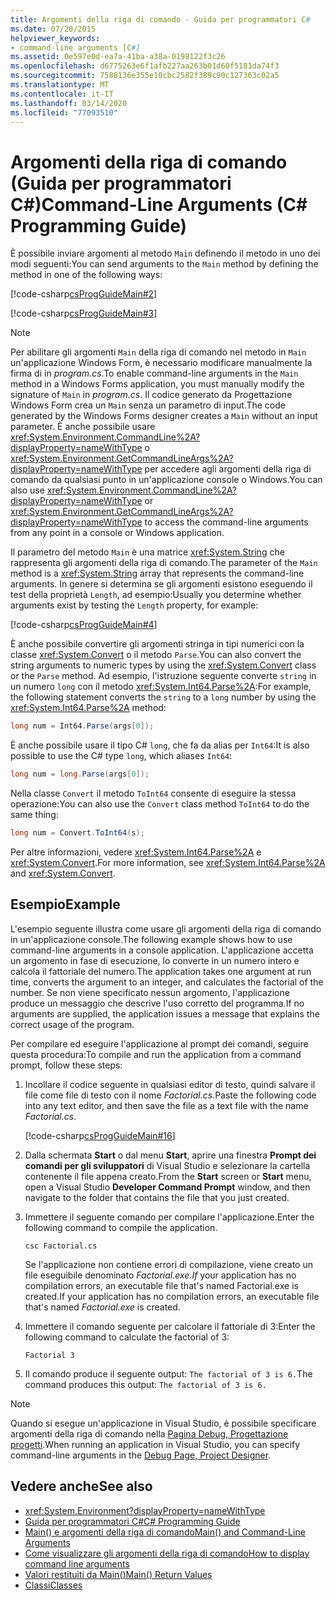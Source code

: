 ```yaml
---
title: Argomenti della riga di comando - Guida per programmatori C#
ms.date: 07/20/2015
helpviewer_keywords:
- command-line arguments [C#]
ms.assetid: 0e597e0d-ea7a-41ba-a38a-0198122f3c26
ms.openlocfilehash: d6775263e6f1afb227aa263b01d60f5181da74f3
ms.sourcegitcommit: 7588136e355e10cbc2582f389c90c127363c02a5
ms.translationtype: MT
ms.contentlocale: it-IT
ms.lasthandoff: 03/14/2020
ms.locfileid: "77093510"
---
```

# <a name="command-line-arguments-c-programming-guide"></a><span data-ttu-id="1843b-102">Argomenti della riga di comando (Guida per programmatori C#)</span><span class="sxs-lookup"><span data-stu-id="1843b-102">Command-Line Arguments (C# Programming Guide)</span></span>

<span data-ttu-id="1843b-103">È possibile inviare argomenti al metodo `Main` definendo il metodo in uno dei modi seguenti:</span><span class="sxs-lookup"><span data-stu-id="1843b-103">You can send arguments to the `Main` method by defining the method in one of the following ways:</span></span>

[!code-csharp[csProgGuideMain#2](~/samples/snippets/csharp/VS_Snippets_VBCSharp/csProgGuideMain/CS/Class3.cs#2)]  

[!code-csharp[csProgGuideMain#3](~/samples/snippets/csharp/VS_Snippets_VBCSharp/csProgGuideMain/CS/Class3.cs#3)]

> [!NOTE]
> <span data-ttu-id="1843b-104">Per abilitare gli argomenti `Main` della riga di comando nel metodo in `Main` un'applicazione Windows Form, è necessario modificare manualmente la firma di in *program.cs*.</span><span class="sxs-lookup"><span data-stu-id="1843b-104">To enable command-line arguments in the `Main` method in a Windows Forms application, you must manually modify the signature of `Main` in *program.cs*.</span></span> <span data-ttu-id="1843b-105">Il codice generato da Progettazione Windows Form crea un `Main` senza un parametro di input.</span><span class="sxs-lookup"><span data-stu-id="1843b-105">The code generated by the Windows Forms designer creates a `Main` without an input parameter.</span></span> <span data-ttu-id="1843b-106">È anche possibile usare <xref:System.Environment.CommandLine%2A?displayProperty=nameWithType> o <xref:System.Environment.GetCommandLineArgs%2A?displayProperty=nameWithType> per accedere agli argomenti della riga di comando da qualsiasi punto in un'applicazione console o Windows.</span><span class="sxs-lookup"><span data-stu-id="1843b-106">You can also use <xref:System.Environment.CommandLine%2A?displayProperty=nameWithType> or <xref:System.Environment.GetCommandLineArgs%2A?displayProperty=nameWithType> to access the command-line arguments from any point in a console or Windows application.</span></span>

<span data-ttu-id="1843b-107">Il parametro del metodo `Main` è una matrice <xref:System.String> che rappresenta gli argomenti della riga di comando.</span><span class="sxs-lookup"><span data-stu-id="1843b-107">The parameter of the `Main` method is a <xref:System.String> array that represents the command-line arguments.</span></span> <span data-ttu-id="1843b-108">In genere si determina se gli argomenti esistono eseguendo il test della proprietà `Length`, ad esempio:</span><span class="sxs-lookup"><span data-stu-id="1843b-108">Usually you determine whether arguments exist by testing the `Length` property, for example:</span></span>

[!code-csharp[csProgGuideMain#4](~/samples/snippets/csharp/VS_Snippets_VBCSharp/csProgGuideMain/CS/Class3.cs#4)]

<span data-ttu-id="1843b-109">È anche possibile convertire gli argomenti stringa in tipi numerici con la classe <xref:System.Convert> o il metodo `Parse`.</span><span class="sxs-lookup"><span data-stu-id="1843b-109">You can also convert the string arguments to numeric types by using the <xref:System.Convert> class or the `Parse` method.</span></span> <span data-ttu-id="1843b-110">Ad esempio, l'istruzione seguente converte `string` in un numero `long` con il metodo <xref:System.Int64.Parse%2A>:</span><span class="sxs-lookup"><span data-stu-id="1843b-110">For example, the following statement converts the `string` to a `long` number by using the <xref:System.Int64.Parse%2A> method:</span></span>

```csharp
long num = Int64.Parse(args[0]);
```

<span data-ttu-id="1843b-111">È anche possibile usare il tipo C# `long`, che fa da alias per `Int64`:</span><span class="sxs-lookup"><span data-stu-id="1843b-111">It is also possible to use the C# type `long`, which aliases `Int64`:</span></span>

```csharp
long num = long.Parse(args[0]);
```

<span data-ttu-id="1843b-112">Nella classe `Convert` il metodo `ToInt64` consente di eseguire la stessa operazione:</span><span class="sxs-lookup"><span data-stu-id="1843b-112">You can also use the `Convert` class method `ToInt64` to do the same thing:</span></span>

```csharp
long num = Convert.ToInt64(s);
```

<span data-ttu-id="1843b-113">Per altre informazioni, vedere <xref:System.Int64.Parse%2A> e <xref:System.Convert>.</span><span class="sxs-lookup"><span data-stu-id="1843b-113">For more information, see <xref:System.Int64.Parse%2A> and <xref:System.Convert>.</span></span>

## <a name="example"></a><span data-ttu-id="1843b-114">Esempio</span><span class="sxs-lookup"><span data-stu-id="1843b-114">Example</span></span>

<span data-ttu-id="1843b-115">L'esempio seguente illustra come usare gli argomenti della riga di comando in un'applicazione console.</span><span class="sxs-lookup"><span data-stu-id="1843b-115">The following example shows how to use command-line arguments in a console application.</span></span> <span data-ttu-id="1843b-116">L'applicazione accetta un argomento in fase di esecuzione, lo converte in un numero intero e calcola il fattoriale del numero.</span><span class="sxs-lookup"><span data-stu-id="1843b-116">The application takes one argument at run time, converts the argument to an integer, and calculates the factorial of the number.</span></span> <span data-ttu-id="1843b-117">Se non viene specificato nessun argomento, l'applicazione produce un messaggio che descrive l'uso corretto del programma.</span><span class="sxs-lookup"><span data-stu-id="1843b-117">If no arguments are supplied, the application issues a message that explains the correct usage of the program.</span></span>

<span data-ttu-id="1843b-118">Per compilare ed eseguire l'applicazione al prompt dei comandi, seguire questa procedura:</span><span class="sxs-lookup"><span data-stu-id="1843b-118">To compile and run the application from a command prompt, follow these steps:</span></span>

1. <span data-ttu-id="1843b-119">Incollare il codice seguente in qualsiasi editor di testo, quindi salvare il file come file di testo con il nome *Factorial.cs*.</span><span class="sxs-lookup"><span data-stu-id="1843b-119">Paste the following code into any text editor, and then save the file as  a text file with the name *Factorial.cs*.</span></span>

     [!code-csharp[csProgGuideMain#16](~/samples/snippets/csharp/VS_Snippets_VBCSharp/csProgGuideMain/CS/Class1.cs#16)]

2. <span data-ttu-id="1843b-120">Dalla schermata **Start** o dal menu **Start**, aprire una finestra **Prompt dei comandi per gli sviluppatori** di Visual Studio e selezionare la cartella contenente il file appena creato.</span><span class="sxs-lookup"><span data-stu-id="1843b-120">From the **Start** screen or **Start** menu, open a Visual Studio **Developer Command Prompt** window, and then navigate to the folder that contains the file that you just created.</span></span>

3. <span data-ttu-id="1843b-121">Immettere il seguente comando per compilare l'applicazione.</span><span class="sxs-lookup"><span data-stu-id="1843b-121">Enter the following command to compile the application.</span></span>
  
     `csc Factorial.cs`  
  
     <span data-ttu-id="1843b-122">Se l'applicazione non contiene errori di compilazione, viene creato un file eseguibile denominato *Factorial.exe.If* your application has no compilation errors, an executable file that's named Factorial.exe is created.</span><span class="sxs-lookup"><span data-stu-id="1843b-122">If your application has no compilation errors, an executable file that's named *Factorial.exe* is created.</span></span>
  
4. <span data-ttu-id="1843b-123">Immettere il comando seguente per calcolare il fattoriale di 3:</span><span class="sxs-lookup"><span data-stu-id="1843b-123">Enter the following command to calculate the factorial of 3:</span></span>
  
     `Factorial 3`  
  
5. <span data-ttu-id="1843b-124">Il comando produce il seguente output: `The factorial of 3 is 6.`</span><span class="sxs-lookup"><span data-stu-id="1843b-124">The command produces this output: `The factorial of 3 is 6.`</span></span>

> [!NOTE]
> <span data-ttu-id="1843b-125">Quando si esegue un'applicazione in Visual Studio, è possibile specificare argomenti della riga di comando nella [Pagina Debug, Progettazione progetti](/visualstudio/ide/reference/debug-page-project-designer).</span><span class="sxs-lookup"><span data-stu-id="1843b-125">When running an application in Visual Studio, you can specify command-line arguments in the [Debug Page, Project Designer](/visualstudio/ide/reference/debug-page-project-designer).</span></span>

## <a name="see-also"></a><span data-ttu-id="1843b-126">Vedere anche</span><span class="sxs-lookup"><span data-stu-id="1843b-126">See also</span></span>

- <xref:System.Environment?displayProperty=nameWithType>
- [<span data-ttu-id="1843b-127">Guida per programmatori C#</span><span class="sxs-lookup"><span data-stu-id="1843b-127">C# Programming Guide</span></span>](../index.md)
- [<span data-ttu-id="1843b-128">Main() e argomenti della riga di comando</span><span class="sxs-lookup"><span data-stu-id="1843b-128">Main() and Command-Line Arguments</span></span>](index.md)
- [<span data-ttu-id="1843b-129">Come visualizzare gli argomenti della riga di comando</span><span class="sxs-lookup"><span data-stu-id="1843b-129">How to display command line arguments</span></span>](how-to-display-command-line-arguments.md)
- [<span data-ttu-id="1843b-130">Valori restituiti da Main()</span><span class="sxs-lookup"><span data-stu-id="1843b-130">Main() Return Values</span></span>](main-return-values.md)
- [<span data-ttu-id="1843b-131">Classi</span><span class="sxs-lookup"><span data-stu-id="1843b-131">Classes</span></span>](../classes-and-structs/classes.md)
